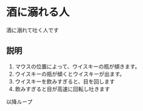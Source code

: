 # 酒に溺れる人
酒に溺れて吐く人です

## 説明
1. マウスの位置によって、ウイスキーの瓶が傾きます。
1. ウイスキーの瓶が傾くとウイスキーが出ます。
1. ウイスキーを飲みすぎると、目を回します
1. 飲みすぎると目が高速に回転し吐きます

以降ループ